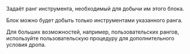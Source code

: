Задаёт ранг инструмента, необходимый для добычи им этого блока.

Блок можно будет добыть только инструментами указанного ранга.

Для больших возможностей, например, пользовательских рангов, используйте пользовательскую процедуру для дополнительного условия дропа.
